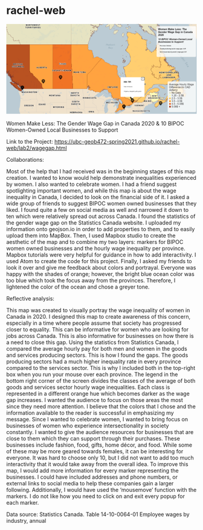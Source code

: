 # rachel-web

![](lab2/mapscreenshot.PNG)


Women Make Less: The Gender Wage Gap in Canada 2020
& 10 BIPOC Women-Owned Local Businesses to Support


Link to the Project: https://ubc-geob472-spring2021.github.io/rachel-web/lab2/wagegap.html

Collaborations:

Most of the help that I had received was in the beginning stages of this map creation. I wanted to know would help demonstrate inequalities experienced by women. I also wanted to celebrate women. I had a friend suggest spotlighting important women, and while this map is about the wage inequality in Canada, I decided to look on the financial side of it. I asked a wide group of friends to suggest BIPOC women owned businesses that they liked. I found quite a few on social media as well and narrowed it down to ten which were relatively spread out across Canada. I found the statistics of the gender wage gap on the Statistics Canada website. I uploaded my information onto geojson.io in order to add properties to them, and to easily upload them into MapBox. Then, I used Mapbox studio to create the aesthetic of the map and to combine my two layers: markers for BIPOC women owned businesses and the hourly wage inequality per province. Mapbox tutorials were very helpful for guidance in how to add interactivity. I used Atom to create the code for this project. Finally, I asked my friends to look it over and give me feedback about colors and portrayal. Everyone was happy with the shades of orange; however, the bright blue ocean color was too blue which took the focus away from the provinces. Therefore, I lightened the color of the ocean and chose a greyer tone. 

Reflective analysis: 

This map was created to visually portray the wage inequality of women in Canada in 2020. I designed this map to create awareness of this concern, especially in a time where people assume that society has progressed closer to equality. This can be informative for women who are looking for jobs across Canada. This is also informative for businesses on how there is a need to close this gap. Using the statistics from Statistics Canada, I compared the average hourly pay for both men and women in the goods and services producing sectors. This is how I found the gaps. The goods producing sectors had a much higher inequality rate in every province compared to the services sector. This is why I included both in the top-right box when you run your mouse over each province. The legend in the bottom right corner of the screen divides the classes of the average of both goods and services sector hourly wage inequalities. Each class is represented in a different orange hue which becomes darker as the wage gap increases. I wanted the audience to focus on those areas the most since they need more attention. I believe that the colors that I chose and the information available to the reader is successful in emphasizing my message. 
Since I wanted to celebrate women, I wanted to bring focus on businesses of women who experience intersectionality in society constantly. I wanted to give the audience resources for businesses that are close to them which they can support through their purchases. These businesses include fashion, food, gifts, home décor, and food. While some of these may be more geared towards females, it can be interesting for everyone. It was hard to choose only 10, but I did not want to add too much interactivity that it would take away from the overall idea. To improve this map, I would add more information for every marker representing the businesses. I could have included addresses and phone numbers, or external links to social media to help these companies gain a larger following. Additionally, I would have used the ‘mousemove’ function with the markers. I do not like how you need to click on and exit every popup for each marker. 

Data source:  Statistics Canada. Table 14-10-0064-01  Employee wages by industry, annual



